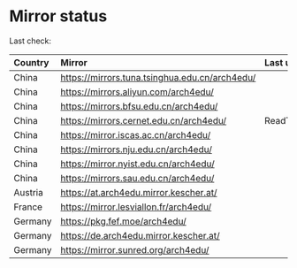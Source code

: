 <script src="./time.js"></script>
# Mirror status
Last check: <script type="text/javascript">localize(1748225071.6511543);</script>

|Country|Mirror|Last update|
|:------|:-----|:----------|
|China|https://mirrors.tuna.tsinghua.edu.cn/arch4edu/|<script type="text/javascript">localize(1748198496);</script>|
|China|https://mirrors.aliyun.com/arch4edu/|<script type="text/javascript">localize(1748198496);</script>|
|China|https://mirrors.bfsu.edu.cn/arch4edu/|<script type="text/javascript">localize(1748155378);</script>|
|China|https://mirrors.cernet.edu.cn/arch4edu/|ReadTimeout|
|China|https://mirror.iscas.ac.cn/arch4edu/|<script type="text/javascript">localize(1748198496);</script>|
|China|https://mirrors.nju.edu.cn/arch4edu/|<script type="text/javascript">localize(1748155378);</script>|
|China|https://mirror.nyist.edu.cn/arch4edu/|<script type="text/javascript">localize(1748155378);</script>|
|China|https://mirrors.sau.edu.cn/arch4edu/|<script type="text/javascript">localize(1731653531);</script>|
|Austria|https://at.arch4edu.mirror.kescher.at/|<script type="text/javascript">localize(1748198496);</script>|
|France|https://mirror.lesviallon.fr/arch4edu/|<script type="text/javascript">localize(1748198496);</script>|
|Germany|https://pkg.fef.moe/arch4edu/|<script type="text/javascript">localize(1748198496);</script>|
|Germany|https://de.arch4edu.mirror.kescher.at/|<script type="text/javascript">localize(1748198496);</script>|
|Germany|https://mirror.sunred.org/arch4edu/|<script type="text/javascript">localize(1748198496);</script>|

<script src="./tablefilter/tablefilter.js"></script>
<script src="./table.js"></script>